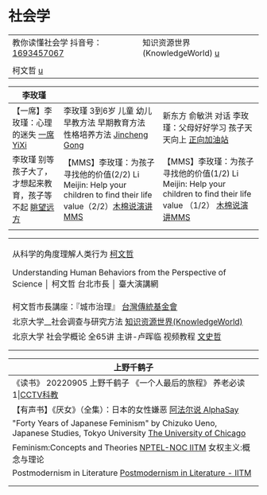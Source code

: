 # 社会学

|                                                                                                                 |                                                                                   |
| --------------------------------------------------------------------------------------------------------------- | --------------------------------------------------------------------------------- |
| 教你读懂社会学 抖音号： [1693457067](https://www.douyin.com/user/MS4wLjABAAAAgWBajCqXJLehU1itawx4IFNyVZDKVgV8YEb4\_tmywqY) | 知识资源世界(KnowledgeWorld) [u](https://www.youtube.com/@knowledgeworld9868/playlists) |
|                                                                                                                 |                                                                                   |
| 柯文哲 [u](https://www.youtube.com/channel/UCllMvuz1DIPIoqNnur7\_Pig)                                              |                                                                                   |



| 李玫瑾                                                                         |                                                                                                                                            |                                                                                                                                              |
| --------------------------------------------------------------------------- | ------------------------------------------------------------------------------------------------------------------------------------------ | -------------------------------------------------------------------------------------------------------------------------------------------- |
| 【一席】李玫瑾：心理的迷失 [一席YiXi](https://www.youtube.com/watch?v=OvK-oGLhg1A)         | 李玫瑾 3到6岁 儿童 幼儿 早教方法 早期教育方法 性格培养方法 [Jincheng Gong](https://www.youtube.com/watch?v=nzxCvjIWacA)                                             | 新东方 俞敏洪 对话 李玫瑾：父母好好学习 孩子天天向上 [正向加油站](https://www.youtube.com/watch?v=VNg7v37bHc4)                                                            |
| 李玫瑾 别等孩子大了，才想起来教育，孩子等不起 [眺望远方](https://www.youtube.com/watch?v=-uQk4xwAGqU) | 【MMS】李玫瑾：为孩子寻找他的价值(2/2) Li Meijin: Help your children to find their life value（2/2）[木棉说演讲MMS](https://www.youtube.com/watch?v=QPxT6MBnmDQ) | 【MMS】李玫瑾：为孩子寻找他的价值(1/2) Li Meijin: Help your children to find their life value （1/2） [木棉说演讲MMS](https://www.youtube.com/watch?v=LWeQZvTScww) |
|                                                                             |                                                                                                                                            |                                                                                                                                              |



|                                                                                                                                                                          |
| ------------------------------------------------------------------------------------------------------------------------------------------------------------------------ |
| <p>从科学的角度理解人类行为 <a href="https://www.youtube.com/watch?v=UDAc5M4nTk8">柯文哲</a></p><p>Understanding Human Behaviors from the Perspective of Science │ 柯文哲 台北市長 │ 臺大演講網</p> |
| 柯文哲市長講座：『城市治理』 [台灣傳統基金會](https://www.youtube.com/watch?v=3jVQnoVinSI)                                                                                                    |
| 北京大学\_\_社会调查与研究方法 [知识资源世界(KnowledgeWorld)](https://www.youtube.com/playlist?list=PLoEWjLHPG6Z5KqSzsHvzTL8CnAaxnUR24)                                                     |
| 北京大学 社会学概论 全65讲 主讲-卢晖临 视频教程 [文史哲](https://www.youtube.com/playlist?list=PLjU7YvpWb84\_ndd6fPAhOt3Kv6PgmjMPr)                                                             |
|                                                                                                                                                                          |
|                                                                                                                                                                          |

| 上野千鹤子                                                                                                                                                           |
| --------------------------------------------------------------------------------------------------------------------------------------------------------------- |
| 《读书》 20220905 上野千鹤子 《一个人最后的旅程》 养老必读1\|[CCTV科教](https://www.youtube.com/watch?v=y4YJCOHYLdk)                                                                     |
| 【有声书】《厌女》（全集）：日本的女性嫌恶 [阿法尔说 AlphaSay](https://www.youtube.com/watch?v=K-VAXAX3XIE)                                                                              |
| "Forty Years of Japanese Feminism" by Chizuko Ueno, Japanese Studies, Tokyo University [The University of Chicago](https://www.youtube.com/watch?v=SErdVYGTxVI) |
| Feminism:Concepts and Theories [NPTEL-NOC IITM](https://www.youtube.com/playlist?list=PLyqSpQzTE6M\_U7ubAeVvSEpMlFyRf4CYq) 女权主义:概念与理论                           |
| Postmodernism in Literature [Postmodernism in Literature - IITM](https://www.youtube.com/playlist?list=PLITr-mEtczXCRh0dd3MBir\_6wtgC2ZN74)                     |
|                                                                                                                                                                 |
|                                                                                                                                                                 |
